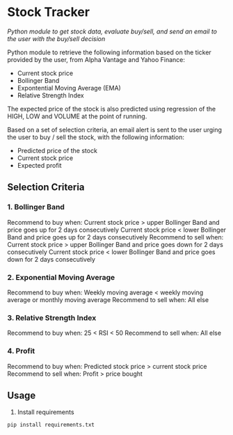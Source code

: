 # Stock Tracker

*Python module to get stock data, evaluate buy/sell, and send an email to the user with the buy/sell decision*

Python module to retrieve the following information based on the ticker provided by the user, from Alpha Vantage and Yahoo Finance: 
* Current stock price
* Bollinger Band
* Expontential Moving Average (EMA)
* Relative Strength Index 

The expected price of the stock is also predicted using regression of the HIGH, LOW and VOLUME at the point of running. 

Based on a set of selection criteria, an email alert is sent to the user urging the user to buy / sell the stock, with the following information: 
* Predicted price of the stock 
* Current stock price 
* Expected profit

## Selection Criteria

### 1. Bollinger Band 

Recommend to buy when: 
Current stock price > upper Bollinger Band and price goes up for 2 days consecutively 
Current stock price < lower Bollinger Band and price goes up for 2 days consecutively 
Recommend to sell when: 
Current stock price > upper Bollinger Band and price goes down for 2 days consecutively
Current stock price < lower Bollinger Band and price goes down for 2 days consecutively 

### 2. Exponential Moving Average 

Recommend to buy when: 
Weekly moving average < weekly moving average or monthly moving average
Recommend to sell when: 
All else 

### 3. Relative Strength Index

Recommend to buy when: 
25 < RSI < 50 
Recommend to sell when: 
All else 

### 4. Profit 

Recommend to buy when: 
Predicted stock price > current stock price 
Recommend to sell when: 
Profit > price bought 

## Usage 

1. Install requirements
```python
pip install requirements.txt
```

